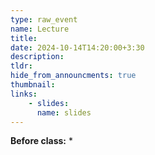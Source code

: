 ```yaml
---
type: raw_event
name: Lecture
title: 
date: 2024-10-14T14:20:00+3:30
description: 
tldr: 
hide_from_announcments: true
thumbnail:
links:
    - slides: 
      name: slides
---
```


**Before class:**
* 
